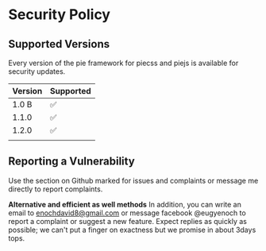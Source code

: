 # Security Policy

## Supported Versions

Every version of the pie framework for piecss and piejs is available for security updates.

| Version | Supported          |
| ------- | ------------------ |
| 1.0 B   | :white_check_mark: |
| 1.1.0   | :white_check_mark: |
| 1.2.0   | :white_check_mark: |
|         |                    |

## Reporting a Vulnerability

Use the section on Github marked for issues and complaints or message me directly to report complaints.

**Alternative and efficient as well methods**
In addition, you can write an email to enochdavid8@gmail.com or message facebook @eugyenoch
to report a complaint or suggest a new feature.
Expect replies as quickly as possible; we can't put a finger on exactness but we promise in about 3days tops.
